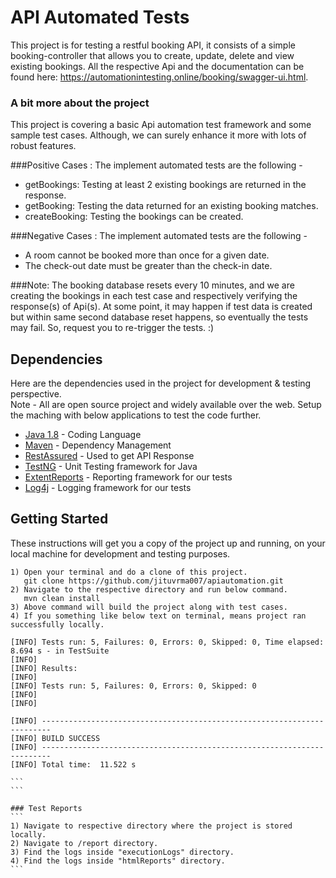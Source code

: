 # API Automated Tests

This project is for testing a restful booking API, it consists of a simple booking-controller that allows you to create, update, delete and view existing bookings. All the respective Api and the documentation can be found here: https://automationintesting.online/booking/swagger-ui.html.

### A bit more about the project
This project is covering a basic Api automation test framework and some sample test cases.
Although, we can surely enhance it more with lots of robust features.

 
###Positive Cases : The implement automated tests are the following -
* getBookings: Testing at least 2 existing bookings are returned in the response. 
* getBooking: Testing the data returned for an existing booking matches.
* createBooking: Testing the bookings can be created. 

###Negative Cases : The implement automated tests are the following -
- A room cannot be booked more than once for a given date.
- The check-out date must be greater than the check-in date.

###Note:
The booking database resets every 10 minutes, and we are creating the bookings in each test case and respectively verifying the response(s) of Api(s).
At some point, it may happen if test data is created but within same second database reset happens, so eventually the tests may fail. So, request you to re-trigger the tests. :)


## Dependencies

Here are the dependencies used in the project for development & testing perspective. 
<br/> Note - All are open source project and widely available over the web. Setup the maching with below applications to test the code further.

* [Java 1.8](https://www.java.com/en/) - Coding Language
* [Maven](https://maven.apache.org/) - Dependency Management
* [RestAssured](http://rest-assured.io/) - Used to get API Response
* [TestNG](https://testng.org/doc/) - Unit Testing framework for Java 
* [ExtentReports](http://extentreports.com/) - Reporting framework for our tests
* [Log4j](https://logging.apache.org/log4j/2.x/) - Logging framework for our tests


## Getting Started

These instructions will get you a copy of the project up and running, on your local machine for development and testing purposes. 

```
1) Open your terminal and do a clone of this project.
   git clone https://github.com/jituvrma007/apiautomation.git
2) Navigate to the respective directory and run below command.
   mvn clean install
3) Above command will build the project along with test cases.
4) If you something like below text on terminal, means project ran successfully locally. 
````
````
[INFO] Tests run: 5, Failures: 0, Errors: 0, Skipped: 0, Time elapsed: 8.694 s - in TestSuite
[INFO]
[INFO] Results:
[INFO]
[INFO] Tests run: 5, Failures: 0, Errors: 0, Skipped: 0
[INFO]
[INFO]

[INFO] ------------------------------------------------------------------------
[INFO] BUILD SUCCESS
[INFO] ------------------------------------------------------------------------
[INFO] Total time:  11.522 s
   
```
```

### Test Reports
```
1) Navigate to respective directory where the project is stored locally.
2) Navigate to /report directory.
3) Find the logs inside "executionLogs" directory.
4) Find the logs inside "htmlReports" directory.
```

